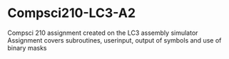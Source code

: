 # Compsci210-LC3-A2
Compsci 210 assignment created on the LC3 assembly simulator 
Assignment covers subroutines, userinput, output of symbols and use of binary masks
